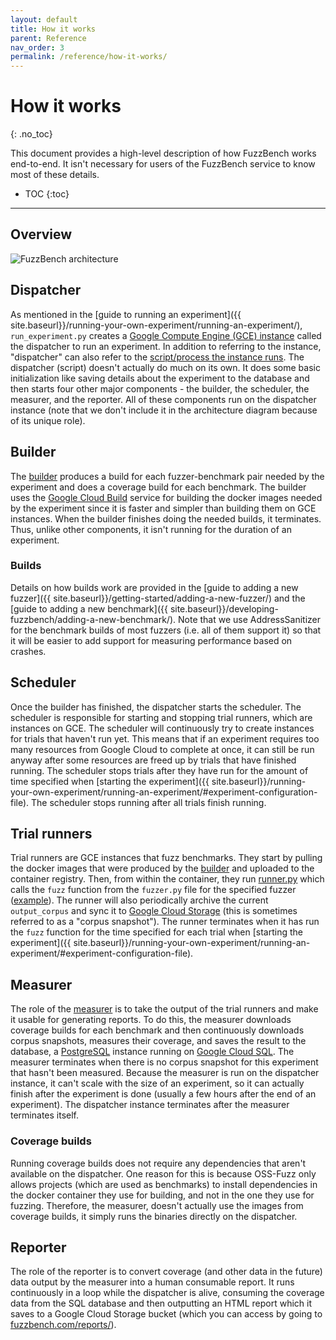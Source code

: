 ```yaml
---
layout: default
title: How it works
parent: Reference
nav_order: 3
permalink: /reference/how-it-works/
---
```


# How it works
{: .no_toc}

This document provides a high-level description of how FuzzBench works
end-to-end. It isn't necessary for users of the FuzzBench service to know
most of these details.

- TOC
{:toc}

---

## Overview


![FuzzBench architecture]({{site.baseurl}}/images/FuzzBench-architecture.png)

## Dispatcher

As mentioned in the [guide to running an experiment]({{
site.baseurl}}/running-your-own-experiment/running-an-experiment/),
`run_experiment.py` creates a [Google Compute Engine (GCE)
instance](https://cloud.google.com/compute) called the dispatcher to run an
experiment. In addition to referring to the instance, "dispatcher" can also
refer to the [script/process the instance
runs](https://github.com/google/fuzzbench/blob/master/experiment/dispatcher.py).
The dispatcher (script) doesn't actually do much on its own. It does some
basic initialization like saving details about the experiment to the database
and then starts four other major components - the builder, the scheduler, the
measurer, and the reporter. All of these components run on the dispatcher
instance (note that we don't include it in the architecture diagram because of
its unique role).

## Builder

The
[builder](https://github.com/google/fuzzbench/blob/master/experiment/builder.py)
produces a build for each fuzzer-benchmark
pair needed by the experiment and does a coverage build for each benchmark.
The builder uses the [Google Cloud Build](https://cloud.google.com/cloud-build)
service for building the docker images needed by the experiment since it is
faster and simpler than building them on GCE instances. When the builder
finishes doing the needed builds, it terminates. Thus, unlike other components,
it isn't running for the duration of an experiment.

### Builds

Details on how builds work are provided in the [guide to adding a new fuzzer]({{
site.baseurl}}/getting-started/adding-a-new-fuzzer/) and the [guide to adding a
new benchmark]({{ site.baseurl}}/developing-fuzzbench/adding-a-new-benchmark/).
Note that we use AddressSanitizer for the benchmark builds of most fuzzers
(i.e. all of them support it) so that it will be easier to add support for
measuring performance based on crashes.

## Scheduler

Once the builder has finished, the dispatcher starts the scheduler. The
scheduler is responsible for starting and stopping trial runners, which are
instances on GCE. The scheduler will continuously try to create instances for
trials that haven't run yet. This means that if an experiment requires too many
resources from Google Cloud to complete at once, it can still be run anyway
after some resources are freed up by trials that have finished running. The
scheduler stops trials after they have run for the amount of time specified when
[starting the experiment]({{
site.baseurl}}/running-your-own-experiment/running-an-experiment/#experiment-configuration-file).
The scheduler stops running after all trials finish running.

## Trial runners

Trial runners are GCE instances that fuzz benchmarks. They start by pulling the
docker images that were produced by the [builder](/#Builder) and uploaded to the
container registry. Then, from within the container, they run
[runner.py](https://github.com/google/fuzzbench/blob/master/experiment/runner.py)
which calls the `fuzz` function from the `fuzzer.py` file for the specified
fuzzer
([example](https://github.com/google/fuzzbench/blob/master/fuzzers/fairfuzz/fuzzer.py)).
The runner will also periodically archive the current `output_corpus` and sync
it to [Google Cloud Storage](https://cloud.google.com/storage) (this is
sometimes referred to as a "corpus snapshot"). The runner terminates when it has
run the `fuzz` function for the time specified for each trial when [starting the
experiment]({{
site.baseurl}}/running-your-own-experiment/running-an-experiment/#experiment-configuration-file).

## Measurer

The role of the
[measurer](https://github.com/google/fuzzbench/blob/master/experiment/measurer.py)
is to take the output of the trial runners and make it usable for generating
reports. To do this, the measurer downloads coverage builds for each benchmark
and then continuously downloads corpus snapshots, measures their coverage, and
saves the result to the database, a [PostgreSQL](https://www.postgresql.org/)
instance running on [Google Cloud SQL](https://cloud.google.com/sql). The
measurer terminates when there is no corpus snapshot for this experiment that
hasn't been measured. Because the measurer is run on the dispatcher instance, it
can't scale with the size of an experiment, so it can actually finish after the
experiment is done (usually a few hours after the end of an experiment). The
dispatcher instance terminates after the measurer terminates itself.

### Coverage builds

Running coverage builds does not require any dependencies that aren't available
on the dispatcher. One reason for this is because OSS-Fuzz only allows projects
(which are used as benchmarks) to install dependencies in the docker container
they use for building, and not in the one they use for fuzzing. Therefore, the
measurer, doesn't actually use the images from coverage builds, it simply runs
the binaries directly on the dispatcher.

## Reporter

The role of the reporter is to convert coverage (and other data in the future)
data output by the measurer into a human consumable report. It runs continuously
in a loop while the dispatcher is alive, consuming the coverage data from the
SQL database and then outputting an HTML report which it saves to a Google Cloud
Storage bucket (which you can access by going to
[fuzzbench.com/reports/](https://fuzzbench.com/reports/)).
